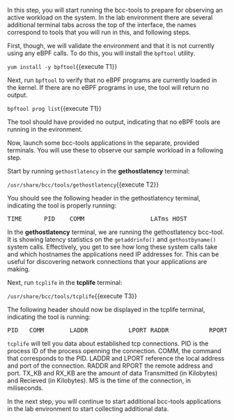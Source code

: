 In this step, you will start running the bcc-tools to prepare for observing
an active workload on the system.  In the lab environment there are several 
additional terminal tabs across the top of the interface, the names correspond
to tools that you will run in this, and following steps.

First, though, we will validate the environment and that it is not currently
using any eBPF calls.  To do this, you will install the `bpftool` utility.  

`yum install -y bpftool`{{execute T1}}

Next, run `bpftool` to verify that no eBPF programs are currently loaded in 
the kernel.  If there are no eBPF programs in use, the tool will return no
output.

`bpftool prog list`{{execute T1}}

The tool should have provided no output, indicating that no eBPF tools are
running in the evironment.

Now, launch some bcc-tools applications in the separate, provided terminals.
You will use these to observe our sample workload in a following step.

Start by running `gethostlatency` in the **gethostlatency** terminal:

`/usr/share/bcc/tools/gethostlatency`{{execute T2}}

You should see the following header in the gethostlatency terminal, 
indicating the tool is properly running:

<pre class="file">
TIME      PID    COMM                  LATms HOST
</pre>

In the **gethostlatency** terminal, we are running the gethostlatency bcc-tool.
It is showing latency statistics on the `getaddrinfo()` and `gethostbyname()` 
system calls. Effectively, you get to see how long these system calls take and 
which hostnames the applications need IP addresses for. This can be useful for 
discovering network connections that your applications are making.


Next, run `tcplife` in the **tcplife** terminal:

`/usr/share/bcc/tools/tcplife`{{execute T3}}

The following header should now be displayed in the tcplife terminal, 
indicating the tool is running:

<pre class="file">
PID   COMM       LADDR           LPORT RADDR           RPORT TX_KB RX_KB MS
</pre>

`tcplife` will tell you data about established tcp connections.  PID is the
process ID of the process openning the connection.  COMM, the command that
corresponds to the PID.  LADDR and LPORT reference the local address and port 
of the connection. RADDR and RPORT the remote address and port.  TX_KB and
RX_KB are the amount of data Transmitted (in Kilobytes) and Recieved (in
Kilobytes).  MS is the time of the connection, in miliseconds.

In the next step, you will continue to start additional bcc-tools applications
in the lab environment to start collecting additional data.


